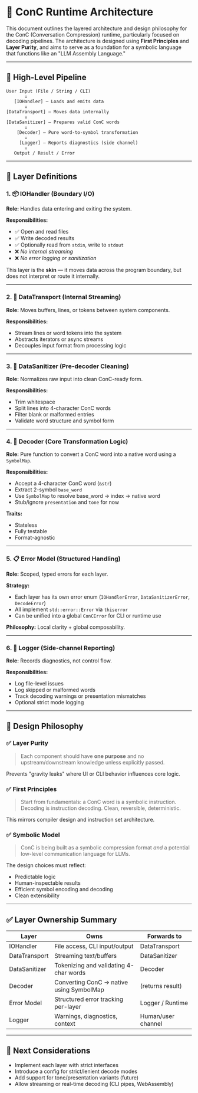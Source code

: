 
# 🧠 ConC Runtime Architecture

This document outlines the layered architecture and design philosophy for the ConC (Conversation Compression) runtime, particularly focused on decoding pipelines. The architecture is designed using **First Principles** and **Layer Purity**, and aims to serve as a foundation for a symbolic language that functions like an "LLM Assembly Language."

---

## 🧬 High-Level Pipeline

```text
User Input (File / String / CLI)
       ↓
   [IOHandler] — Loads and emits data
       ↓
[DataTransport] — Moves data internally
       ↓
[DataSanitizer] — Prepares valid ConC words
       ↓
    [Decoder] — Pure word-to-symbol transformation
       ↓
     [Logger] — Reports diagnostics (side channel)
       ↓
   Output / Result / Error
```

---

## 🧾 Layer Definitions

### 1. 📦 IOHandler (Boundary I/O)

**Role:** Handles data entering and exiting the system.

**Responsibilities:**
- ✅ Open and read files
- ✅ Write decoded results
- ✅ Optionally read from `stdin`, write to `stdout`
- ❌ *No internal streaming*
- ❌ *No error logging or sanitization*

This layer is the **skin** — it moves data across the program boundary, but does not interpret or route it internally.

---

### 2. 🔁 DataTransport (Internal Streaming)

**Role:** Moves buffers, lines, or tokens between system components.

**Responsibilities:**
- Stream lines or word tokens into the system
- Abstracts iterators or async streams
- Decouples input format from processing logic

---

### 3. 🧼 DataSanitizer (Pre-decoder Cleaning)

**Role:** Normalizes raw input into clean ConC-ready form.

**Responsibilities:**
- Trim whitespace
- Split lines into 4-character ConC words
- Filter blank or malformed entries
- Validate word structure and symbol form

---

### 4. 🧠 Decoder (Core Transformation Logic)

**Role:** Pure function to convert a ConC word into a native word using a `SymbolMap`.

**Responsibilities:**
- Accept a 4-character ConC word (`&str`)
- Extract 2-symbol `base_word`
- Use `SymbolMap` to resolve base_word → index → native word
- Stub/ignore `presentation` and `tone` for now

**Traits:**
- Stateless
- Fully testable
- Format-agnostic

---

### 5. 📋 Error Model (Structured Handling)

**Role:** Scoped, typed errors for each layer.

**Strategy:**
- Each layer has its own error enum (`IOHandlerError`, `DataSanitizerError`, `DecodeError`)
- All implement `std::error::Error` via `thiserror`
- Can be unified into a global `ConCError` for CLI or runtime use

**Philosophy:** Local clarity + global composability.

---

### 6. 📝 Logger (Side-channel Reporting)

**Role:** Records diagnostics, not control flow.

**Responsibilities:**
- Log file-level issues
- Log skipped or malformed words
- Track decoding warnings or presentation mismatches
- Optional strict mode logging

---

## 🧭 Design Philosophy

### ✅ Layer Purity
> Each component should have **one purpose** and no upstream/downstream knowledge unless explicitly passed.

Prevents "gravity leaks" where UI or CLI behavior influences core logic.

### ✅ First Principles
> Start from fundamentals: a ConC word is a symbolic instruction. Decoding is instruction decoding. Clean, reversible, deterministic.

This mirrors compiler design and instruction set architecture.

### ✅ Symbolic Model
> ConC is being built as a symbolic compression format *and* a potential low-level communication language for LLMs.

The design choices must reflect:
- Predictable logic
- Human-inspectable results
- Efficient symbol encoding and decoding
- Clean extensibility

---

## ✅ Layer Ownership Summary

| Layer           | Owns                                       | Forwards to             |
|----------------|---------------------------------------------|--------------------------|
| IOHandler       | File access, CLI input/output              | DataTransport            |
| DataTransport   | Streaming text/buffers                     | DataSanitizer            |
| DataSanitizer   | Tokenizing and validating 4-char words     | Decoder                  |
| Decoder         | Converting ConC → native using SymbolMap   | (returns result)         |
| Error Model     | Structured error tracking per-layer        | Logger / Runtime         |
| Logger          | Warnings, diagnostics, context             | Human/user channel       |

---

## 🚧 Next Considerations

- Implement each layer with strict interfaces
- Introduce a config for strict/lenient decode modes
- Add support for tone/presentation variants (future)
- Allow streaming or real-time decoding (CLI pipes, WebAssembly)
